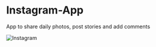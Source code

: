 # Instagram-App
App to share daily photos, post stories and add comments


![Instagram](https://user-images.githubusercontent.com/37079395/101890391-b103d280-3bb1-11eb-9856-29e8cf0d4c24.jpg)

